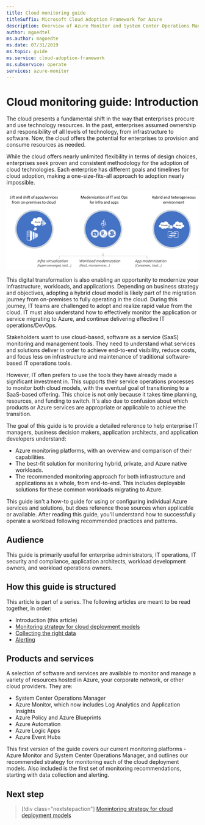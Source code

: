 ```yaml
---
title: Cloud monitoring guide
titleSuffix: Microsoft Cloud Adoption Framework for Azure
description: Overview of Azure Monitor and System Center Operations Manager
author: mgoedtel
ms.author: magoedte
ms.date: 07/31/2019
ms.topic: guide
ms.service: cloud-adoption-framework
ms.subservice: operate
services: azure-monitor
---
```


# Cloud monitoring guide: Introduction

The cloud presents a fundamental shift in the way that enterprises procure and use technology resources. In the past, enterprises assumed ownership and responsibility of all levels of technology, from infrastructure to software. Now, the cloud offers the potential for enterprises to provision and consume resources as needed.

While the cloud offers nearly unlimited flexibility in terms of design choices, enterprises seek proven and consistent methodology for the adoption of cloud technologies. Each enterprise has different goals and timelines for cloud adoption, making a one-size-fits-all approach to adoption nearly impossible.

![Diagram of cloud adoption strategies](./media/monitoring-management-guidance-cloud-and-on-premises/introduction-cloud-adoption.png)

This digital transformation is also enabling an opportunity to modernize your infrastructure, workloads, and applications. Depending on business strategy and objectives, adopting a hybrid cloud model is likely part of the migration journey from on-premises to fully operating in the cloud. During this journey, IT teams are challenged to adopt and realize rapid value from the cloud. IT must also understand how to effectively monitor the application or service migrating to Azure, and continue delivering effective IT operations/DevOps.

Stakeholders want to use cloud-based, software as a service (SaaS) monitoring and management tools. They need to understand what services and solutions deliver in order to achieve end-to-end visibility, reduce costs, and focus less on infrastructure and maintenance of traditional software-based IT operations tools.

However, IT often prefers to use the tools they have already made a significant investment in. This supports their service operations processes to monitor both cloud models, with the eventual goal of transitioning to a SaaS-based offering. This choice is not only because it takes time planning, resources, and funding to switch. It's also due to confusion about which products or Azure services are appropriate or applicable to achieve the transition.

The goal of this guide is to provide a detailed reference to help enterprise IT managers, business decision makers, application architects, and application developers understand:

* Azure monitoring platforms, with an overview and comparison of their capabilities.
* The best-fit solution for monitoring hybrid, private, and Azure native workloads.
* The recommended monitoring approach for both infrastructure and applications as a whole, from end-to-end. This includes deployable solutions for these common workloads migrating to Azure.

This guide isn't a how-to guide for using or configuring individual Azure services and solutions, but does reference those sources when applicable or available. After reading this guide, you'll understand how to successfully operate a workload following recommended practices and patterns.

## Audience

This guide is primarily useful for enterprise administrators, IT operations, IT security and compliance, application architects, workload development owners, and workload operations owners.

## How this guide is structured

This article is part of a series. The following articles are meant to be read together, in order:

* Introduction (this article)
* [Monitoring strategy for cloud deployment models](./cloud-app-howto.md)
* [Collecting the right data](./data-collection.md)
* [Alerting](./alert.md)

## Products and services

A selection of software and services are available to monitor and manage a variety of resources hosted in Azure, your corporate network, or other cloud providers. They are:

* System Center Operations Manager
* Azure Monitor, which now includes Log Analytics and Application Insights
* Azure Policy and Azure Blueprints
* Azure Automation
* Azure Logic Apps
* Azure Event Hubs

This first version of the guide covers our current monitoring platforms - Azure Monitor and System Center Operations Manager, and outlines our recommended strategy for monitoring each of the cloud deployment models. Also included is the first set of monitoring recommendations, starting with data collection and alerting.

## Next step

> [!div class="nextstepaction"]
> [Monintoring strategy for cloud deployment models](./platform-overview.md)
